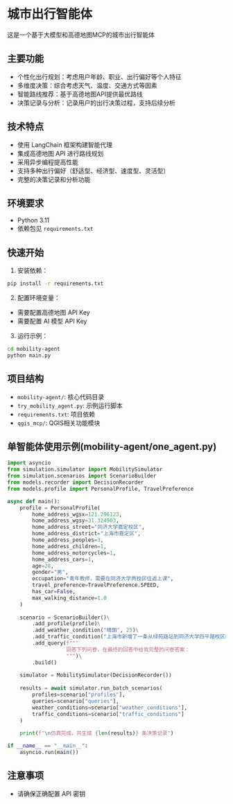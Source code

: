 # 城市出行智能体

这是一个基于大模型和高德地图MCP的城市出行智能体

## 主要功能

- 个性化出行规划：考虑用户年龄、职业、出行偏好等个人特征
- 多维度决策：综合考虑天气、温度、交通方式等因素
- 智能路线推荐：基于高德地图API提供最优路线
- 决策记录与分析：记录用户的出行决策过程，支持后续分析

## 技术特点

- 使用 LangChain 框架构建智能代理
- 集成高德地图 API 进行路线规划
- 采用异步编程提高性能
- 支持多种出行偏好（舒适型、经济型、速度型、灵活型）
- 完整的决策记录和分析功能

## 环境要求

- Python 3.11
- 依赖包见 `requirements.txt`

## 快速开始

1. 安装依赖：
```bash
pip install -r requirements.txt
```

2. 配置环境变量：
- 需要配置高德地图 API Key
- 需要配置 AI 模型 API Key

3. 运行示例：
```bash
cd mobility-agent
python main.py
```

## 项目结构

- `mobility-agent/`: 核心代码目录
- `try_mobility_agent.py`: 示例运行脚本
- `requirements.txt`: 项目依赖
- `qgis_mcp/`: QGIS相关功能模块

## 单智能体使用示例(mobility-agent/one_agent.py)

```python
import asyncio
from simulation.simulator import MobilitySimulator
from simulation.scenarios import ScenarioBuilder
from models.recorder import DecisionRecorder
from models.profile import PersonalProfile, TravelPreference

async def main():
    profile = PersonalProfile(
        home_address_wgsx=121.296123,
        home_address_wgsy=31.324903,
        home_address_street="同济大学嘉定校区",
        home_address_district="上海市嘉定区",
        home_address_peoples=3,
        home_address_children=1,
        home_address_motorcycles=1,
        home_address_cars=1,
        age=28,
        gender="男",
        occupation="青年教师，需要在同济大学两校区往返上课",
        travel_preference=TravelPreference.SPEED,
        has_car=False,
        max_walking_distance=1.0
    )
    
    scenario = ScenarioBuilder()\
        .add_profile(profile)\
        .add_weather_condition("晴朗", 25)\
        .add_traffic_condition("上海市新增了一条从绿苑路站到同济大学四平路校区的直达的公交线路")\
        .add_query(f"""
                   回答下列问卷，在最终的回答中给我完整的问卷答案：
                   """)\
        .build()
    
    simulator = MobilitySimulator(DecisionRecorder())
    
    results = await simulator.run_batch_scenarios(
        profiles=scenario["profiles"],
        queries=scenario["queries"],
        weather_conditions=scenario["weather_conditions"],
        traffic_conditions=scenario["traffic_conditions"]
    )
    
    print(f"\n仿真完成，共生成 {len(results)} 条决策记录")

if __name__ == "__main__":
    asyncio.run(main())
```

## 注意事项

- 请确保正确配置 API 密钥